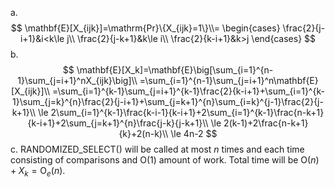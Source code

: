 a.
$$
\mathbf{E}[X_{ijk}]=\mathrm{Pr}\{X_{ijk}=1\}\\=
\begin{cases}   
\frac{2}{j-i+1}&i<k\le j\\
\frac{2}{j-k+1}&k\le i\\
\frac{2}{k-i+1}&k>j
\end{cases}    
$$
b.
$$
\mathbf{E}[X_k]=\mathbf{E}\big[\sum_{i=1}^{n-1}\sum_{j=i+1}^nX_{ijk}\big]\\
=\sum_{i=1}^{n-1}\sum_{j=i+1}^n\mathbf{E}[X_{ijk}]\\
=\sum_{i=1}^{k-1}\sum_{j=i+1}^{k-1}\frac{2}{k-i+1}+\sum_{i=1}^{k-1}\sum_{j=k}^{n}\frac{2}{j-i+1}+\sum_{j=k+1}^{n}\sum_{i=k}^{j-1}\frac{2}{j-k+1}\\
\le 2\sum_{i=1}^{k-1}\frac{k-i-1}{k-i+1}+2\sum_{i=1}^{k-1}\frac{n-k+1}{k-i+1}+2\sum_{j=k+1}^{n}\frac{j-k}{j-k+1}\\
\le 2(k-1)+2\frac{n-k+1}{k}+2(n-k)\\
\le 4n-2
$$
c.
RANDOMIZED_SELECT() will be called at most $n$ times and each time consisting of comparisons and $\mathrm{O}(1)$ amount of work. Total time will be $\mathrm{O}(n)+X_k=\mathrm{O}_e(n)$.